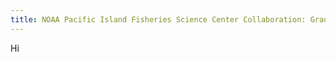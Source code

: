 ```yaml
---
title: NOAA Pacific Island Fisheries Science Center Collaboration: Graduate student training in Marine Fisheries and Stock Assessment
---
```

Hi